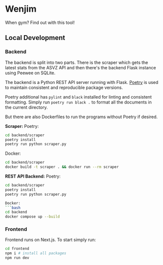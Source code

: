 # Wenjim

When gym? Find out with this tool!
## Local Development

### Backend
The backend is split into two parts. There is the scraper which gets the latest stats from
the ASVZ API and then there's the backend Flask instance using Peewee on SQLite.

The backend is a Python REST API server running with Flask. [Poetry](https://python-poetry.org/)
is used to maintain consistent and reproducible package versions.

Poetry additional has `pylint` and `black` installed for linting and consistent formatting.
Simply run `poetry run black .` to format all the documents in the current directory.

But there are also Dockerfiles to run the programs without Poetry if desired.

**Scraper:**
Poetry:
```bash
cd backend/scraper
poetry install
poetry run python scraper.py
```

Docker:
```bash
cd backend/scraper
docker build -t scraper . && docker run --rm scraper
```

**REST API Backend:**
Poetry:
```bash
cd backend/scraper
poetry install
poetry run python scraper.py

Docker:
```bash
cd backend
docker compose up --build
```

### Frontend
Frontend runs on Next.js. To start simply run:
```bash
cd frontend
npm i # install all packages
npm run dev
```
